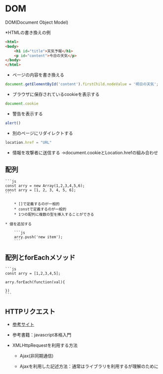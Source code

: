 # DOM
DOM(Document Object Model)

*HTMLの書き換えの例

```html
<html>
<body>
    <h1 id="title">天気予報</h1>
    <p id="content">今日の天気</p>
</body>
</html>
```

* ページの内容を書き換える
```JavaScript
document.getElementById('content').firstChild.nodeValue = '明日の天気';
```

* ブラウザに保存されているcookieを表示する
```JavaScript
document.cookie
```

* 警告を表示する
```JavaScript
alert()
```

* 別のページにリダイレクトする
```JavaScript
location.href = "URL"
```

* 情報を攻撃者に送信する
→document.cookieとLocation.hrefの組み合わせ

## 配列

    ```js
    const arry = new Array(1,2,3,4,5,6);
    const arry = [1, 2, 3, 4, 5, 6];
    ```

        * []で定義するのが一般的
        * constで定義するのが一般的
        * 1つの配列に複数の型を挿入することができる

    * 値を追加する

        ```js
        arry.push('new item');
        ```

## 配列とforEachメソッド

    ```js
    const arry = [1,2,3,4,5];

    arry.forEach(function(val){

    })
    ```

## HTTPリクエスト

* [参考サイト](https://laboradian.com/send-https-request-by-js/#1)
* 参考書籍：javascript本格入門

* XMLHttpRequestを利用する方法

    * Ajax(非同期通信)

    * Ajaxを利用した記述方法：通常はライブラリを利用するが理解のために

        ```js